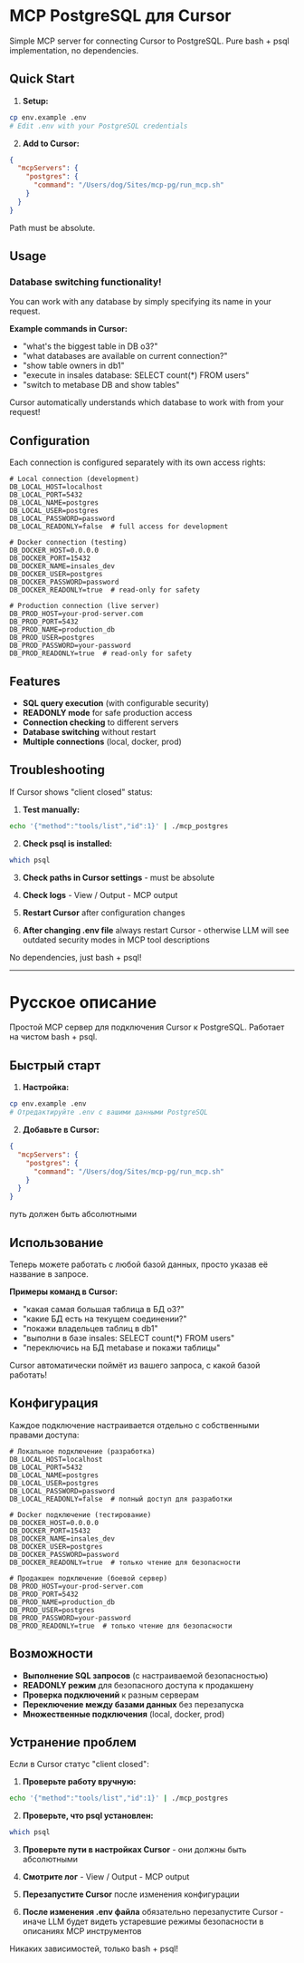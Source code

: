# MCP PostgreSQL для Cursor

Simple MCP server for connecting Cursor to PostgreSQL. Pure bash + psql implementation, no dependencies.

## Quick Start

1. **Setup:**
```bash
cp env.example .env
# Edit .env with your PostgreSQL credentials
```

2. **Add to Cursor:**
```json
{
  "mcpServers": {
    "postgres": {
      "command": "/Users/dog/Sites/mcp-pg/run_mcp.sh"
    }
  }
}
```
Path must be absolute.

## Usage

### Database switching functionality!

You can work with any database by simply specifying its name in your request.

**Example commands in Cursor:**
- "what's the biggest table in DB o3?"
- "what databases are available on current connection?"
- "show table owners in db1"
- "execute in insales database: SELECT count(*) FROM users"
- "switch to metabase DB and show tables"

Cursor automatically understands which database to work with from your request!

## Configuration

Each connection is configured separately with its own access rights:

```env
# Local connection (development)
DB_LOCAL_HOST=localhost
DB_LOCAL_PORT=5432
DB_LOCAL_NAME=postgres
DB_LOCAL_USER=postgres
DB_LOCAL_PASSWORD=password
DB_LOCAL_READONLY=false  # full access for development

# Docker connection (testing)
DB_DOCKER_HOST=0.0.0.0
DB_DOCKER_PORT=15432
DB_DOCKER_NAME=insales_dev
DB_DOCKER_USER=postgres
DB_DOCKER_PASSWORD=password
DB_DOCKER_READONLY=true  # read-only for safety

# Production connection (live server)
DB_PROD_HOST=your-prod-server.com
DB_PROD_PORT=5432
DB_PROD_NAME=production_db
DB_PROD_USER=postgres
DB_PROD_PASSWORD=your-password
DB_PROD_READONLY=true  # read-only for safety
```

## Features

- **SQL query execution** (with configurable security)
- **READONLY mode** for safe production access
- **Connection checking** to different servers
- **Database switching** without restart
- **Multiple connections** (local, docker, prod)

## Troubleshooting

If Cursor shows "client closed" status:

1. **Test manually:**
```bash
echo '{"method":"tools/list","id":1}' | ./mcp_postgres
```

2. **Check psql is installed:**
```bash
which psql
```

3. **Check paths in Cursor settings** - must be absolute

4. **Check logs** - View / Output - MCP output

5. **Restart Cursor** after configuration changes

6. **After changing .env file** always restart Cursor - otherwise LLM will see outdated security modes in MCP tool descriptions

No dependencies, just bash + psql!

---

# Русское описание

Простой MCP сервер для подключения Cursor к PostgreSQL. Работает на чистом bash + psql.

## Быстрый старт

1. **Настройка:**
```bash
cp env.example .env
# Отредактируйте .env с вашими данными PostgreSQL
```

2. **Добавьте в Cursor:**
```json
{
  "mcpServers": {
    "postgres": {
      "command": "/Users/dog/Sites/mcp-pg/run_mcp.sh"
    }
  }
}
```
путь должен быть абсолютными

## Использование


Теперь можете работать с любой базой данных, просто указав её название в запросе.

**Примеры команд в Cursor:**
- "какая самая большая таблица в БД o3?"
- "какие БД есть на текущем соединении?"
- "покажи владельцев таблиц в db1"
- "выполни в базе insales: SELECT count(*) FROM users"
- "переключись на БД metabase и покажи таблицы"

Cursor автоматически поймёт из вашего запроса, с какой базой работать!

## Конфигурация

Каждое подключение настраивается отдельно с собственными правами доступа:

```env
# Локальное подключение (разработка)
DB_LOCAL_HOST=localhost
DB_LOCAL_PORT=5432
DB_LOCAL_NAME=postgres
DB_LOCAL_USER=postgres
DB_LOCAL_PASSWORD=password
DB_LOCAL_READONLY=false  # полный доступ для разработки

# Docker подключение (тестирование)
DB_DOCKER_HOST=0.0.0.0
DB_DOCKER_PORT=15432
DB_DOCKER_NAME=insales_dev
DB_DOCKER_USER=postgres
DB_DOCKER_PASSWORD=password
DB_DOCKER_READONLY=true  # только чтение для безопасности

# Продакшен подключение (боевой сервер)
DB_PROD_HOST=your-prod-server.com
DB_PROD_PORT=5432
DB_PROD_NAME=production_db
DB_PROD_USER=postgres
DB_PROD_PASSWORD=your-password
DB_PROD_READONLY=true  # только чтение для безопасности
```

## Возможности

- **Выполнение SQL запросов** (с настраиваемой безопасностью)
- **READONLY режим** для безопасного доступа к продакшену
- **Проверка подключений** к разным серверам
- **Переключение между базами данных** без перезапуска
- **Множественные подключения** (local, docker, prod)

## Устранение проблем

Если в Cursor статус "client closed":

1. **Проверьте работу вручную:**
```bash
echo '{"method":"tools/list","id":1}' | ./mcp_postgres
```

2. **Проверьте, что psql установлен:**
```bash
which psql
```

3. **Проверьте пути в настройках Cursor** - они должны быть абсолютными

4. **Смотрите лог** - View / Output - MCP output

5. **Перезапустите Cursor** после изменения конфигурации

6. **После изменения .env файла** обязательно перезапустите Cursor - иначе LLM будет видеть устаревшие режимы безопасности в описаниях MCP инструментов

Никаких зависимостей, только bash + psql!
